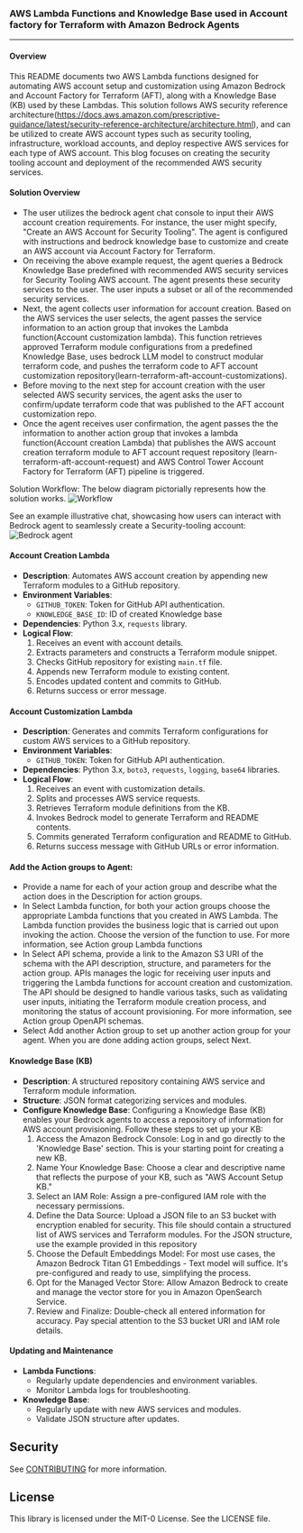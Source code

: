 ### AWS Lambda Functions and Knowledge Base used in Account factory for Terraform with Amazon Bedrock Agents

---

#### Overview
This README documents two AWS Lambda functions designed for automating AWS account setup and customization using Amazon Bedrock and Account Factory for Terraform (AFT), along with a Knowledge Base (KB) used by these Lambdas. This solution follows AWS security reference architecture(https://docs.aws.amazon.com/prescriptive-guidance/latest/security-reference-architecture/architecture.html), and can be utilized to create AWS account types such as security tooling, infrastructure, workload accounts, and deploy respective AWS services for each type of AWS account. This blog focuses on creating the security tooling account and deployment of the recommended AWS security services.

#### Solution Overview
- The user utilizes the bedrock agent chat console to input their AWS account creation requirements. For instance, the user might specify, "Create an AWS Account for Security Tooling". The agent is configured with instructions and bedrock knowledge base to customize and create an AWS account via Account Factory for Terraform. 
- On receiving the above example request, the agent queries a Bedrock Knowledge Base predefined with recommended AWS security services for Security Tooling AWS account. The agent presents these security services to the user. The user inputs a subset or all of the recommended security services.
- Next, the agent collects user information for account creation. Based on the AWS services the user selects, the agent passes the service information to an action group that invokes the  Lambda function(Account customization lambda). This function retrieves approved Terraform module configurations from a predefined Knowledge Base, uses bedrock LLM model to construct modular terraform code, and pushes the terraform code to AFT account customization repository(learn-terraform-aft-account-customizations).
- Before moving to the next step for account creation with the user selected AWS security services, the agent asks the user to confirm/update terraform code that was published to the AFT account customization repo.
- Once the agent receives user confirmation, the agent passes the the information to another action group that invokes a lambda function(Account creation Lambda) that publishes the AWS account creation terraform module to AFT account request repository (learn-terraform-aft-account-request) and AWS Control Tower Account Factory for Terraform (AFT) pipeline is triggered.

Solution Workflow:
The below diagram pictorially represents how the solution works.
 ![Workflow]([Solution-workflow.png](https://github.com/aws-samples/modernizing-account-management-with-amazon-bedrock-and-aws-control-tower/blob/main/Solution-workflow.png))
 
See an example illustrative chat, showcasing how users can interact with Bedrock agent to seamlessly create a Security-tooling account: 
![Bedrock agent]([Bedrock-agent-console.png](https://github.com/aws-samples/modernizing-account-management-with-amazon-bedrock-and-aws-control-tower/blob/main/Bedrock-agent-console.png))

#### Account Creation Lambda
- **Description**: Automates AWS account creation by appending new Terraform modules to a GitHub repository.
- **Environment Variables**:
  - `GITHUB_TOKEN`: Token for GitHub API authentication.
  - `KNOWLEDGE_BASE_ID`: ID of created Knowledge base
- **Dependencies**: Python 3.x, `requests` library.
- **Logical Flow**:
  1. Receives an event with account details.
  2. Extracts parameters and constructs a Terraform module snippet.
  3. Checks GitHub repository for existing `main.tf` file.
  4. Appends new Terraform module to existing content.
  5. Encodes updated content and commits to GitHub.
  6. Returns success or error message.

#### Account Customization Lambda
- **Description**: Generates and commits Terraform configurations for custom AWS services to a GitHub repository.
- **Environment Variables**:
  - `GITHUB_TOKEN`: Token for GitHub API authentication.
- **Dependencies**: Python 3.x, `boto3`, `requests`, `logging`, `base64` libraries.
- **Logical Flow**:
  1. Receives an event with customization details.
  2. Splits and processes AWS service requests.
  3. Retrieves Terraform module definitions from the KB.
  4. Invokes Bedrock model to generate Terraform and README contents.
  5. Commits generated Terraform configuration and README to GitHub.
  6. Returns success message with GitHub URLs or error information.

#### Add the Action groups to Agent:

- Provide a name for each of your action group and describe what the action does in the Description for action groups.
- In Select Lambda function, for both your action groups choose the appropriate Lambda functions that you created in AWS Lambda. The Lambda function provides the business logic that is carried out upon invoking the action. Choose the version of the function to use. For more information, see Action group Lambda functions
- In Select API schema, provide a link to the Amazon S3 URI of the schema with the API description, structure, and parameters for the action group. APIs manages the logic for receiving user inputs and triggering the Lambda functions for account creation and customization. The API should be designed to handle various tasks, such as validating user inputs, initiating the Terraform module creation process, and monitoring the status of account provisioning. For more information, see Action group OpenAPI schemas.
- Select Add another Action group to set up another action group for your agent. When you are done adding action groups, select Next.


#### Knowledge Base (KB)
- **Description**: A structured repository containing AWS service and Terraform module information.
- **Structure**: JSON format categorizing services and modules.
- **Configure Knowledge Base**: Configuring a Knowledge Base (KB) enables your Bedrock agents to access a repository of information for AWS account provisioning. Follow these steps to set up your KB:
  1. Access the Amazon Bedrock Console: Log in and go directly to the 'Knowledge Base' section. This is your starting point for creating a new KB.
  2. Name Your Knowledge Base: Choose a clear and descriptive name that reflects the purpose of your KB, such as "AWS Account Setup KB."
  3. Select an IAM Role: Assign a pre-configured IAM role with the necessary permissions. 
  4. Define the Data Source: Upload a JSON file to an S3 bucket with encryption enabled for security. This file should contain a structured list of AWS services and Terraform modules. For the JSON structure, use the example provided in this repository
  5. Choose the Default Embeddings Model: For most use cases, the Amazon Bedrock Titan G1 Embeddings - Text model will suffice. It's pre-configured and ready to use, simplifying the process.
  6. Opt for the Managed Vector Store: Allow Amazon Bedrock to create and manage the vector store for you in Amazon OpenSearch Service.
  7. Review and Finalize: Double-check all entered information for accuracy. Pay special attention to the S3 bucket URI and IAM role details.


#### Updating and Maintenance
- **Lambda Functions**:
  - Regularly update dependencies and environment variables.
  - Monitor Lambda logs for troubleshooting.
- **Knowledge Base**:
  - Regularly update with new AWS services and modules.
  - Validate JSON structure after updates.

## Security

See [CONTRIBUTING](CONTRIBUTING.md#security-issue-notifications) for more information.

## License

This library is licensed under the MIT-0 License. See the LICENSE file.

